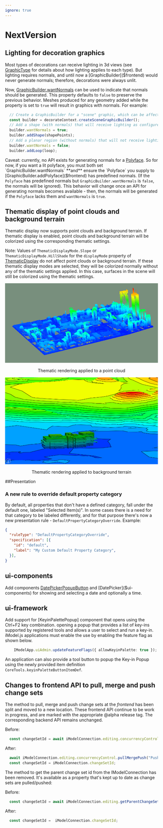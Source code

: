 ```yaml
---
ignore: true
---
```

# NextVersion

## Lighting for decoration graphics

Most types of decorations can receive lighting in 3d views (see [GraphicType]($frontend) for details about how lighting applies to each type). But lighting requires normals, and until now a [GraphicBuilder[($frontend) would never generate normals; therefore, decorations were always unlit.

Now, [GraphicBuilder.wantNormals]($frontend) can be used to indicate that normals should be generated. This property defaults to `false` to preserve the previous behavior. Meshes produced for any geometry added while the property is set to `true` will result in graphics with normals. For example:
```ts
  // Create a GraphicBuilder for a "scene" graphic, which can be affected by the view's light settings.
  const builder = decorateContext.createSceneGraphicBuilder();
  // Add a shape (with normals) that will receive lighting as configured in the view.
  builder.wantNormals = true;
  builder.addShape(shapePoints);
  // Add a planar region (without normals) that will not receive lighting.
  builder.wantNormals = false;
  builder.addLoop(loop);
```

Caveat: currently, no API exists for generating normals for a [Polyface]($geometry-core). So for now, if you want a lit polyface, you must both set `GraphicBuilder.wantNormals` **and** ensure the `Polyface` you supply to [GraphicBuilder.addPolyface]($frontend) has predefined normals. (If the `Polyface` has predefined normals but `GraphicBuilder.wantNormals` is `false`, the normals will be ignored). This behavior will change once an API for generating normals becomes available - then, the normals will be generated if the `Polyface` lacks them and `wantNormals` is `true`.

## Thematic display of point clouds and background terrain

Thematic display now supports point clouds and background terrain. If thematic display is enabled, point clouds and background terrain will be colorized using the corresponding thematic settings.

Note: Values of `ThematicDisplayMode.Slope` or `ThematicDisplayMode.HillShade` for the `displayMode` property of [ThematicDisplay]($common) do not affect point clouds or background terrain. If these thematic display modes are selected, they will be colorized normally without any of the thematic settings applied. In this case, surfaces in the scene will still be colorized using the thematic settings.

![thematic rendering applied to a point cloud](./assets/thematic_pointclouds.png)
<p align="center">Thematic rendering applied to a point cloud</p>

![thematic rendering applied to background terrain](./assets/thematicTerrain.png)
<p align="center">Thematic rendering applied to background terrain</p>

##Presentation

### A new rule to override default property category

By default, all properties that don't have a defined category, fall under the default one, labeled "Selected Item(s)". In
some cases there is a need for that category to be labeled differently, and for that purpose there's now a new presentation
rule - `DefaultPropertyCategoryOverride`. Example:

```JSON
{
  "ruleType": "DefaultPropertyCategoryOverride",
  "specification": [{
    "id": "default",
    "label": "My Custom Default Property Category",
  }],
}
```

## ui-components

Add components [DatePickerPopupButton]($ui-components) and [DatePicker]($ui-components) for showing and selecting a date and optionally a time.

## ui-framework

Add support for [KeyinPalettePopup] component that opens using the Ctrl+F2 key combination. opening a popup that provides a list of key-ins supported by registered tools and allows a user to select and run a key-in. iModel.js applications must enable the use by enabling the feature flag as shown below.

```ts
    IModelApp.uiAdmin.updateFeatureFlags({ allowKeyinPalette: true });
```

An application can also provide a tool button to popup the Key-in Popup using the newly provided item definition `CoreTools.keyinPaletteButtonItemDef`.

## Changes to frontend API to pull, merge and push change sets

The method to pull, merge and push change sets at the *frontend* has been split and moved to a new location. These frontend API continue to be work in progress, and are marked with the appropriate @alpha release tag. The corresponding backend API remains unchanged.

Before:
```ts
  const changeSetId = await iModelConnection.editing.concurrencyControl.pullMergePush("Push message", true /*=doPush*/);
```

After:
```ts
  await iModelConnection.editing.concurrencyControl.pullMergePush("Push message", true /*=doPush*/);
  const changeSetId = iModelConnection.changeSetId;
```

The method to get the parent change set id from the IModelConnection has been removed. It's available as a property that's kept up to date as change sets are pulled/pushed:

Before:
```ts
  const changeSetId = await iModelConnection.editing.getParentChangeSetId();
```

After:
```ts
  const changeSetId =  iModelConnection.changeSetId;
```
